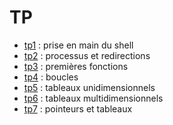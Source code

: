 # TP

* [tp1](TP1_prise_en_main_shell/tp_prise_en_main_shell.md) : prise en main du shell
* [tp2](TP2_processus_et_compilation/tp_processus_et_compilation.md) :
  processus et redirections
* [tp3](TP3_premieres_fonctions/tp_premieres_fonctions.md) : premières fonctions
* [tp4](TP4_boucles/tp_boucles.md) : boucles
* [tp5](TP5_tableaux_unidimensionnels/tp_tableaux_unidimensionnels.md) :
  tableaux unidimensionnels
* [tp6](TP6_tableaux_multidimensionnels/tp_tableaux_multidimensionnels.md) :
  tableaux multidimensionnels
* [tp7](TP7_pointeurs_et_tableaux/tp_pointeurs_et_tableaux.md) : pointeurs et tableaux
